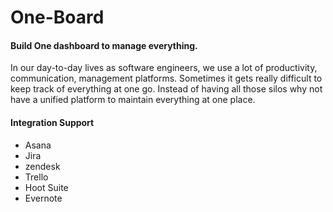 # One-Board

#### Build One dashboard to manage everything.

In our day-to-day lives as software engineers, we use a lot of productivity, communication, management platforms. Sometimes it gets really difficult to keep track of everything at one go. Instead of having all those silos why not have a unified platform
to maintain everything at one place.

#### Integration Support

- Asana
- Jira
- zendesk
- Trello
- Hoot Suite
- Evernote